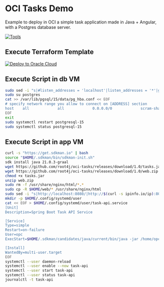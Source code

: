 # OCI Tasks Demo
Example to deploy in OCI a simple task application made in Java + Angular, with a Postgres database server.

[![Tools](https://skillicons.dev/icons?i=github,linux,java,spring,maven,hibernate,nginx,angular,ts,postgres,terraform,vscode&theme=dark)](https://www.linkedin.com/in/root4j/)

## Execute Terraform Template
[![Deploy to Oracle Cloud](https://oci-resourcemanager-plugin.plugins.oci.oraclecloud.com/latest/deploy-to-oracle-cloud.svg)](https://cloud.oracle.com/resourcemanager/stacks/create?zipUrl=https://github.com/root4j/oci-tasks/releases/download/1.0/terraform.zip)

## Execute Script in db VM
```bash
sudo sed -i "s|#listen_addresses = 'localhost'|listen_addresses = '*'|g" /var/lib/pgsql/15/data/postgresql.conf
sudo su postgres
cat >> /var/lib/pgsql/15/data/pg_hba.conf << EOF
# specify network range you allow to connect on [ADDRESS] section
host    all             all             0.0.0.0/0             scram-sha-256
EOF
exit
sudo systemctl restart postgresql-15
sudo systemctl status postgresql-15
```

## Execute Script in app VM
```bash
curl -s "https://get.sdkman.io" | bash
source "$HOME/.sdkman/bin/sdkman-init.sh"
sdk install java 21.0.3-graal
wget https://github.com/root4j/oci-tasks/releases/download/1.0/tasks.jar
wget https://github.com/root4j/oci-tasks/releases/download/1.0/web.zip
chmod +x tasks.jar
unzip web.zip
sudo rm -f /usr/share/nginx/html/*.*
sudo cp -R $HOME/web/* /usr/share/nginx/html
sudo sed -i "s|http://localhost:8080/|http://$(curl -s ipinfo.io/ip):8080/|g" /usr/share/nginx/html/main-AJTMVIE2.js
mkdir -p $HOME/.config/systemd/user
cat << EOF > $HOME/.config/systemd/user/task-api.service
[Unit]
Description=Spring Boot Task API Service

[Service]
Type=simple
Restart=on-failure
User=opc
ExecStart=$HOME/.sdkman/candidates/java/current/bin/java -jar /home/opc/tasks.jar --my.server.name=db.pub.task.oraclevcn.com

[Install] 
WantedBy=multi-user.target
EOF
systemctl --user daemon-reload
systemctl --user enable --now task-api
systemctl --user start task-api
systemctl --user status task-api
journalctl -t task-api
```